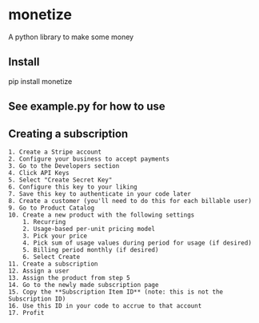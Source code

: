 # monetize
 A python library to make some money

## Install
 pip install monetize

## See example.py for how to use

## Creating a subscription
    1. Create a Stripe account
    2. Configure your business to accept payments
    3. Go to the Developers section
    4. Click API Keys
    5. Select "Create Secret Key"
    6. Configure this key to your liking
    7. Save this key to authenticate in your code later
    8. Create a customer (you'll need to do this for each billable user)
    9. Go to Product Catalog
    10. Create a new product with the following settings
        1. Recurring
        2. Usage-based per-unit pricing model
        3. Pick your price
        4. Pick sum of usage values during period for usage (if desired)
        5. Billing period monthly (if desired)
        6. Select Create
    11. Create a subscription
    12. Assign a user
    13. Assign the product from step 5
    14. Go to the newly made subscription page
    15. Copy the **Subscription Item ID** (note: this is not the Subscription ID)
    16. Use this ID in your code to accrue to that account
    17. Profit
